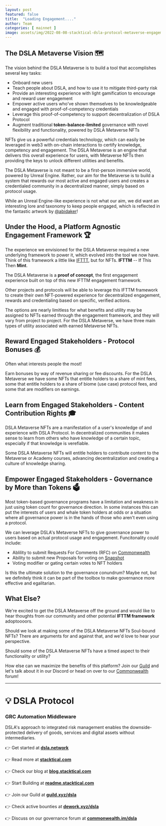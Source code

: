 ```yaml
---
layout: post
featured: false
title:  "Loading Engagement...."
author: Team
categories: [ mainnet ]
image: assets/img/2022-08-08-stacktical-dsla-protocol-metaverse-engagement-platform-blockchain-cryptocurrency-fintech-legaltech-insurtech-itsm-slm-sla-defi-nft.jpg
---
```


## The DSLA Metaverse Vision 🗺️

The vision behind the DSLA Metaverse is to build a tool that accomplishes several key tasks:
* Onboard new users
* Teach people about DSLA, and how to use it to mitigate third-party risk
* Provide an interesting experience with light gamification to encourage and reward user engagement
* Empower active users who've shown themselves to be knowledgeable and engaged with proof-of-competency credentials
* Leverage this proof-of-competency to support decentralization of DSLA Protocol
* Augment traditional **token-balance-limited** governance with novel flexibility and functionality, powered by DSLA Metaverse NFTs

NFTs give us a powerful credentials technology, which can easily be leveraged in web3 with on-chain interactions to certify knowledge, competency and engagement. The DSLA Metaverse is an engine that delivers this overall experience for users, with Metaverse NFTs then providing the keys to unlock different utilities and benefits.

The DSLA Metaverse is not meant to be a first-person immersive world, powered by Unreal Engine. Rather, our aim for the Metaverse is to build a system that rewards our most active and engaged users and creates a credentialed community in a decentralized manner, simply based on protocol usage.

While an Unreal Engine-like experience is not what our aim, we did want an interesting lore and taxonomy to keep people engaged, which is reflected in the fantastic artwork by [@abidaker](https://abidaker.com)!

## Under the Hood, a Platform Agnostic Engagement Framework 🏆

The experience we envisioned for the DSLA Metaverse required a new underlying framework to power it, which evolved into the tool we now have. Think of this framework a little like [IFTTT](https://ifttt.com), but for NFTs. **IFTTM** -- If This Then **Mint**.

The DSLA Metaverse is a **proof of concept**, the first engagement experience built on top of this new IFTTM engagement framework.

Other projects and protocols will be able to leverage this IFTTM framework to create their own NFT-powered experience for decentralized engagement, rewards and credentialing based on specific, verified actions.

The options are nearly limitless for what benefits and utility may be assigned to NFTs earned through the engagement framework, and they will vary from project to project. For the DSLA Metaverse, we have three main types of utility associated with earned Metaverse NFTs. 

## Reward Engaged Stakeholders - Protocol Bonuses 💰

Often what interests people the most!

Earn bonuses by way of revenue sharing or fee discounts. For the DSLA Metaverse we have some NFTs that entitle holders to a share of mint fees, some that entitle holders to a share of biome (use case) protocol fees, and some that are modifiers on earnings.

## Learn from Engaged Stakeholders - Content Contribution Rights 🎓

DSLA Metaverse NFTs are a manifestation of a user's knowledge of and experience with DSLA Protocol. In decentralized communities it makes sense to learn from others who have knowledge of a certain topic, especially if that knowledge is verefiable.

Some DSLA Metaverse NFTs will entitle holders to contribute content to the Metaverse or Academy courses, advancing decentralization and creating a culture of knowledge sharing.
## Empower Engaged Stakeholders - Governance by More than Tokens 🗳️

Most token-based governance programs have a limitation and weakness in just using token count for governance direction. In some instances this can put the interests of users and whale token holders at odds or a situation where all governance power is in the hands of those who aren't even using a protocol.

We can leverage DSLA's Metaverse NFTs to give governance power to users based on actual protocol usage and engagement. Funcitonality could include:
* Ablility to submit Requests For Comments (RFC) on [Commonwealth](https://commonwealth.im/dsla)
* Ability to submit new Proposals for voting on [Snapshot](https://snapshot.org/#/dsla.eth)
* Voting modifier or gating certain votes to NFT holders

Is this the ultimate solution to the governance conundrum? Maybe not, but we definitely think it can be part of the toolbox to make governance more effective and egalitarian.

## What Else?

We're excited to get the DSLA Metaverse off the ground and would like to hear thoughts from our community and other potential **IFTTM framework** adoptoooors.

Should we look at making some of the DSLA Metaverse NFTs Soul-bound NFTs? There are arguments for and against that, and we'd love to hear your perspective.

Should some of the DSLA Metaverse NFTs have a timed aspect to their functionality or utility?

How else can we maximize the benefits of this platform? Join our [Guild](https://guild.xyz/dsla) and let's talk about it in our Discord or head on over to our [Commonwealth](https://commonwealth.im/dsla) forum!

---

# 💡 DSLA Protocol

### GRC Automation Middleware

DSLA's approach to integrated risk management enables the downside-protected delivery of goods, services and digital assets without intermediaries.

👉 Get started at **[dsla.network](https://dsla.network)** 

👉 Read more at [**stacktical.com**](https://stacktical.com)

👉 Check our blog at [**blog.stacktical.com**](https://blog.stacktical.com)

👉 Start Building at [**readme.stacktical.com**](https://readme.stacktical.com/developer-guide/)

👉 Join our Guild at [**guild.xyz/dsla**](https://guild.xyz/dsla)

👉 Check active bounties at [**dework.xyz/dsla**](https://dework.xyz/dsla)

👉 Discuss on our governance forum at [**commonwealth.im/dsla**](https://commonwealth.im/dsla)